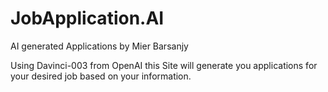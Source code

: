 # JobApplication.AI
AI generated Applications by Mier Barsanjy

Using Davinci-003 from OpenAI this Site will generate you applications for your desired job based on your information.
